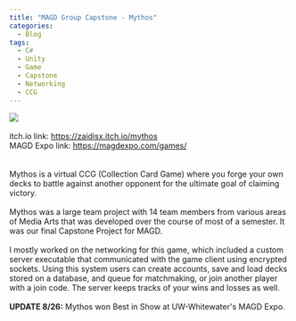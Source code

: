 ```yaml
---
title: "MAGD Group Capstone - Mythos"
categories:
  - Blog
tags:
  - C#
  - Unity
  - Game
  - Capstone
  - Networking
  - CCG
---
```

<img src="{{ site.baseurl }}/assets/images/MythosGameplay.jpg"><br><br>
itch.io link:  <a href="https://zaidisx.itch.io/mythos" target="_blank">https://zaidisx.itch.io/mythos</a><br>
MAGD Expo link: <a href="https://magdexpo.com/games/" target="_blank">https://magdexpo.com/games/</a><br>
<br><br>Mythos is a virtual CCG (Collection Card Game) where you forge your own decks to battle against another opponent for the ultimate goal of claiming victory. 
<br><br>Mythos was a large team project with 14 team members from various areas of Media Arts that was developed over the course of most of a semester.  It was our final Capstone Project for MAGD.
<br><br>I mostly worked on the networking for this game, which included a custom server executable that communicated with the game client using encrypted sockets.  Using this system users
can create accounts, save and load decks stored on a database, and queue for matchmaking, or join another player with a join code.  The server keeps tracks of your wins and losses as well.
<br><br>**UPDATE 8/26:** Mythos won Best in Show at UW-Whitewater's MAGD Expo.
